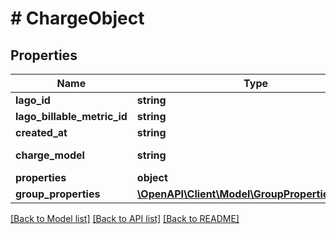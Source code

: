 # # ChargeObject

## Properties

Name | Type | Description | Notes
------------ | ------------- | ------------- | -------------
**lago_id** | **string** |  | [optional]
**lago_billable_metric_id** | **string** |  | [optional]
**created_at** | **string** |  | [optional]
**charge_model** | **string** | Charge model type | [optional]
**properties** | **object** |  | [optional]
**group_properties** | [**\OpenAPI\Client\Model\GroupPropertiesObject[]**](GroupPropertiesObject.md) |  | [optional]

[[Back to Model list]](../../README.md#models) [[Back to API list]](../../README.md#endpoints) [[Back to README]](../../README.md)
